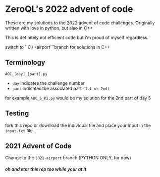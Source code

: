 # ZeroQL's 2022 advent of code

These are my solutions to the 2022 advent of code challenges. Originally written with love in python, but also in C++

This is definitely not efficient code but i'm proud of myself regardless.

switch to ``C++airport```branch for solutions in C++

## Terminology
```AOC_[day]_[part].py```
- ``day`` indicates the challenge number
- ``part`` indicates the associated part ``(1st or 2nd)``

for example ``AOC_5_P2.py`` would be my solution for the 2nd part of day 5

##  Testing

fork this repo or download the individual file and
place your input in the ``input.txt`` file

## 2021 Advent of Code

Change to the ``2021-airport`` branch (PYTHON ONLY, for now)

##### oh and star this rep too while your at it
